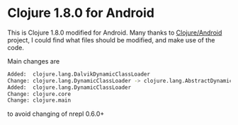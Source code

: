 # Clojure 1.8.0 for Android

This is Clojure 1.8.0 modified for Android.
Many thanks to [Clojure/Android](https://github.com/clojure-android) project, I could find what files
should be modified, and make use of the code.

Main changes are 
```sh
Added:  clojure.lang.DalvikDynamicClassLoader
Change: clojure.lang.DynamicClassLoader -> clojure.lang.AbstractDynamicClassLoader
Added:  clojure.lang.DynamicClassLoader
Change: clojure.core
Change: clojure.main
```
to avoid changing of nrepl 0.6.0+

